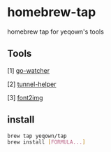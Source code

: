 # homebrew-tap

homebrew tap for yeqown's tools

## Tools

[1] [go-watcher](https://github.com/yeqown/go-watcher)

[2] [tunnel-helper](https://github.com/yeqown/infrastructure/cmd/tunnel-helper)

[3] [font2img](https://github.com/yeqown/infrastructure/cmd/font2img)

## install 

```sh
brew tap yeqown/tap
brew install [FORMULA...]
```
